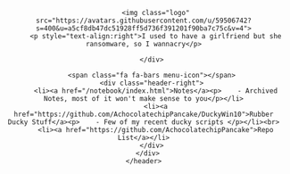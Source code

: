 <html>
<head>
  <meta charset="utf-8">
  <meta name="viewport" content="width=device-width, initial-scale=1.0">

  <link href="https://maxcdn.bootstrapcdn.com/font-awesome/4.7.0/css/font-awesome.min.css" rel="stylesheet" integrity="sha384-wvfXpqpZZVQGK6TAh5PVlGOfQNHSoD2xbE+QkPxCAFlNEevoEH3Sl0sibVcOQVnN" crossorigin="anonymous">
  <link rel="stylesheet" type="text/css" href="stylesheet.css">
  <link rel="stylesheet" type="text/css" href="responsive.css">
  <link rel="shortcut icon" href="favicon.ico" >

</head>
<body>
    <header>
      <div class="container">
        <div class="header-left">
          
          <img class="logo" src="https://avatars.githubusercontent.com/u/59506742?s=400&u=a5cf8db47dc51928ff5d736f391201f90ba7c75c&v=4">
          <p style="text-align:right">I used to have a girlfriend but she ransomware, so I wannacry</p>
          
        </div>

        <span class="fa fa-bars menu-icon"></span>
        <div class="header-right">
          <li><a href="/notebook/index.html">Notes</a><p>    - Archived Notes, most of it won't make sense to you</p></li>
          <li><a href="https://github.com/AchocolatechipPancake/DuckyWin10">Rubber Ducky Stuff</a><p>    - Few of my recent ducky scripts </p></li><br>
          <li><a href="https://github.com/AchocolatechipPancake">Repo List</a></li>
        </div>
      </div>
    </header>

